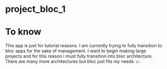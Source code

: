 # project_bloc_1


# To know
This app is just for tutorial reasons. I am currently trying to fully transition to bloc apps for the sake of management. I want to begin making large projects and for this reason i must fully transition into bloc architecture. There are many more architectures but bloc just fits my needs ☺️. 

